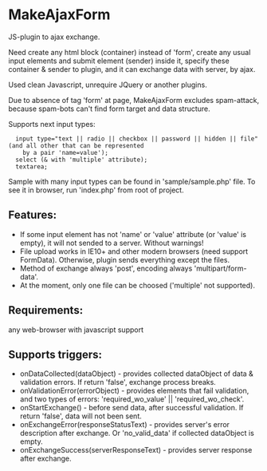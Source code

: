 MakeAjaxForm
============
JS-plugin to ajax exchange.

Need create any html block (container) instead of 'form', create any usual input elements and submit element (sender) inside it,
specify these container & sender to plugin, and it can exchange data with server, by ajax.

Used clean Javascript, unrequire JQuery or another plugins.

Due to absence of tag 'form' at page, MakeAjaxForm excludes spam-attack, because spam-bots can't find form target
and data structure.

Supports next input types:
```
  input type="text || radio || checkbox || password || hidden || file" (and all other that can be represented
    by a pair 'name=value');
  select (& with 'multiple' attribute);
  textarea;
```

Sample with many input types can be found in 'sample/sample.php' file. To see it in browser, run 'index.php' from root of project.

Features:
---------
- If some input element has not 'name' or 'value' attribute (or 'value' is empty), it will not sended to a server. Without warnings!
- File upload works in IE10+ and other modern browsers (need support FormData). Otherwise, plugin sends everything except the files.
- Method of exchange always 'post', encoding always 'multipart/form-data'.
- At the moment, only one file can be choosed ('multiple' not supported).

Requirements:
-------------
any web-browser with javascript support

Supports triggers:
--------------------------------
- onDataCollected(dataObject) - provides collected dataObject of data & validation errors. If return 'false', exchange process breaks.
- onValidationError(errorObject) - provides elements that fail validation, and two types of errors: 'required_wo_value' || 'required_wo_check'.
- onStartExchange() - before send data, after successful validation. If return 'false', data will not been sent.
- onExchangeError(responseStatusText) - provides server's error description after exchange. Or 'no_valid_data' if collected dataObject is empty.
- onExchangeSuccess(serverResponseText) - provides server response after exchange.


